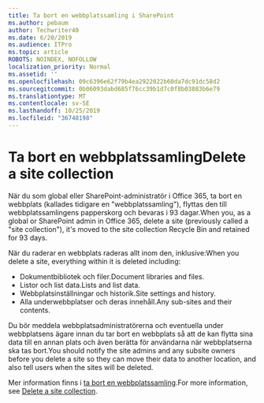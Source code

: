 ```yaml
---
title: Ta bort en webbplatssamling i SharePoint
ms.author: pebaum
author: Techwriter40
ms.date: 6/20/2019
ms.audience: ITPro
ms.topic: article
ROBOTS: NOINDEX, NOFOLLOW
localization_priority: Normal
ms.assetid: ''
ms.openlocfilehash: 09c6396e62f79b4ea2922022b60da7dc91dc58d2
ms.sourcegitcommit: 0b06093dabd685f76cc39b1d7c0f8b03883b6e79
ms.translationtype: MT
ms.contentlocale: sv-SE
ms.lasthandoff: 10/25/2019
ms.locfileid: "36748198"
---
```

# <a name="delete-a-site-collection"></a><span data-ttu-id="d9c74-102">Ta bort en webbplatssamling</span><span class="sxs-lookup"><span data-stu-id="d9c74-102">Delete a site collection</span></span>

<span data-ttu-id="d9c74-103">När du som global eller SharePoint-administratör i Office 365, ta bort en webbplats (kallades tidigare en "webbplatssamling"), flyttas den till webbplatssamlingens papperskorg och bevaras i 93 dagar.</span><span class="sxs-lookup"><span data-stu-id="d9c74-103">When you, as a global or SharePoint admin in Office 365, delete a site (previously called a "site collection"), it's moved to the site collection Recycle Bin and retained for 93 days.</span></span> 

<span data-ttu-id="d9c74-104">När du raderar en webbplats raderas allt inom den, inklusive:</span><span class="sxs-lookup"><span data-stu-id="d9c74-104">When you delete a site, everything within it is deleted including:</span></span>

- <span data-ttu-id="d9c74-105">Dokumentbibliotek och filer.</span><span class="sxs-lookup"><span data-stu-id="d9c74-105">Document libraries and files.</span></span>
- <span data-ttu-id="d9c74-106">Listor och list data.</span><span class="sxs-lookup"><span data-stu-id="d9c74-106">Lists and list data.</span></span>
- <span data-ttu-id="d9c74-107">Webbplatsinställningar och historik.</span><span class="sxs-lookup"><span data-stu-id="d9c74-107">Site settings and history.</span></span>
- <span data-ttu-id="d9c74-108">Alla underwebbplatser och deras innehåll.</span><span class="sxs-lookup"><span data-stu-id="d9c74-108">Any sub-sites and their contents.</span></span>

<span data-ttu-id="d9c74-109">Du bör meddela webbplatsadministratörerna och eventuella under webbplatsens ägare innan du tar bort en webbplats så att de kan flytta sina data till en annan plats och även berätta för användarna när webbplatserna ska tas bort.</span><span class="sxs-lookup"><span data-stu-id="d9c74-109">You should notify the site admins and any subsite owners before you delete a site so they can move their data to another location, and also tell users when the sites will be deleted.</span></span> 

<span data-ttu-id="d9c74-110">Mer information finns i [ta bort en webbplatssamling](https://docs.microsoft.com/sharepoint/delete-site-collection).</span><span class="sxs-lookup"><span data-stu-id="d9c74-110">For more information, see [Delete a site collection](https://docs.microsoft.com/sharepoint/delete-site-collection).</span></span> 